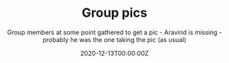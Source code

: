 ---
title: Group pics
subtitle: Group members at some point gathered to get a pic - Aravind is missing - probably he was the one taking the pic (as usual) 

# Summary for listings and search engines
summary: Some pics uploaded here as a test

# Link this post with a project
projects: []

# Date published
date: '2020-12-13T00:00:00Z'

# Date updated
lastmod: '2020-12-13T00:00:00Z'

# Is this an unpublished draft?
draft: false

# Show this page in the Featured widget?
featured: true

# Featured image
# Place an image named `featured.jpg/png` in this page's folder and customize its options here.
image:
  caption: 'Image credit: [**Aravind**]'
  focal_point: 'smart'
  placement: 2
  preview_only: false

authors:
  - admin

tags:
  - Academic

categories:
  - Demo
---